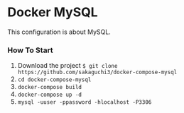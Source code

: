 # Docker MySQL

This configuration is about MySQL. 


### How To Start

1. Download the project `$ git clone https://github.com/sakaguchi3/docker-compose-mysql`
1. `cd docker-compose-mysql`
1. `docker-compose build`
1. `docker-compose up -d`
1. `mysql -uuser -ppassword -hlocalhost -P3306`
